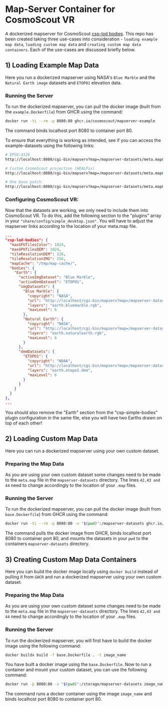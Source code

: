 # Map-Server Container for CosmoScout VR

A dockerized mapserver for CosmoScout [csp-lod bodies](https://github.com/cosmoscout/cosmoscout-vr/tree/main/plugins/csp-lod-bodies#readme). This repo has been created taking three use-cases into consideration - `loading example map data`, `loading custom map data` and `creating custom map data containers`. Each of the use-cases are discussed briefly below.

## 1) Loading Example Map Data
Here you run a dockerized mapserver using NASA's `Blue Marble` and the `Natural Earth image` datasets and `ETOPO1` elevation data.

### Running the Server
To run the dockerized mapserver, you can pull the docker image (built from the `example.Dockerfile`) from GHCR using the command:

```bash
docker run -ti --rm -p 8080:80 ghcr.io/cosmoscout/mapserver-example
```
The command binds localhost port 8080 to container port 80.

To ensure that everything is working as intended, see if you can access the example-datasets using the following links:

```bash
# EPSG:4326
http://localhost:8080/cgi-bin/mapserv?map=/mapserver-datasets/meta.map&service=wms&version=1.3.0&request=GetMap&layers=earth.naturalearth.rgb&bbox=-90,-180,90,180&width=1600&height=800&crs=epsg:4326&format=pngRGB

# Custom CosmoScout projection (HEALPix)
http://localhost:8080/cgi-bin/mapserv?map=/mapserver-datasets/meta.map&service=wms&version=1.3.0&request=GetMap&layers=earth.naturalearth.rgb&bbox=0,0,5,5&width=800&height=800&crs=epsg:900914&format=pngRGB

# One base patch.
http://localhost:8080/cgi-bin/mapserv?map=/mapserver-datasets/meta.map&service=wms&version=1.3.0&request=GetMap&layers=earth.naturalearth.rgb&bbox=3,2,4,3&width=800&height=800&crs=epsg:900914&format=pngRGB
```
### Configuring CosmoScout VR:

Now that the datasets are working, we only need to include them into CosmoScout VR. To do this, add the following section to the "plugins" array in your `"share/config/simple_desktop.json"`. You will have to adjust the mapserver links according to the location of your meta.map file.

```json
...
"csp-lod-bodies": {
  "maxGPUTilesColor": 1024,
  "maxGPUTilesDEM": 1024,
  "tileResolutionDEM": 128,
  "tileResolutionIMG": 256,
  "mapCache": "/tmp/map-cache/",
  "bodies": {
    "Earth": {
      "activeImgDataset": "Blue Marble",
      "activeDemDataset": "ETOPO1",
      "imgDatasets": {
        "Blue Marble": {
          "copyright": "NASA",
          "url": "http://localhost/cgi-bin/mapserv?map=/mapserver-datasets/meta.map&service=wms",
          "layers": "earth.bluemarble.rgb",
          "maxLevel": 6
        },
        "Natural Earth": {
          "copyright": "NASA",
          "url": "http://localhost/cgi-bin/mapserv?map=/mapserver-datasets/meta.map&service=wms",
          "layers": "earth.naturalearth.rgb",
          "maxLevel": 6
        }
      },
      "demDatasets": {
        "ETOPO1": {
          "copyright": "NOAA",
          "url": "http://localhost/cgi-bin/mapserv?map=/mapserver-datasets/meta.map&service=wms",
          "layers": "earth.etopo1.dem",
          "maxLevel": 6
        }
      }
    }
  }
},
...
```
You should also remove the "Earth" section from the "csp-simple-bodies" plugin configuration in the same file, else you will have two Earths drawn on top of each other!

## 2) Loading Custom Map Data
Here you can run a dockerized mapserver using your own custom dataset.

### Preparing the Map Data
As you are using your own custom dataset some changes need to be made to the `meta.map` file in the `mapserver-datasets` directory. The lines `42,43 and 44` need to change accordingly to the location of your `.map` files.

### Running the Server
To run the dockerized mapserver, you can pull the docker image (built from `base.Dockerfile`) from GHCR using the command:

```bash
docker run -ti --rm -p 8080:80 -v "$(pwd)":/mapserver-datasets ghcr.io/cosmoscout/mapserver-base
```
The command pulls the docker image from GHCR, binds localhost port 8080 to container port 80, and mounts the datasets in your `pwd` to the containers `mapserver-datasets` directory.

## 3) Creating Custom Map Data Containers
Here you can build the docker image locally using `docker build` instead of pulling it from `GHCR` and run a dockerized mapserver using your own custom dataset.

### Preparing the Map Data
As you are using your own custom dataset some changes need to be made to the `meta.map` file in the `mapserver-datasets` directory. The lines `42,43 and 44` need to change accordingly to the location of your `.map` files.

### Running the Server
To run the dockerized mapserver, you will first have to build the docker image using the following command:

```bash
docker buildx build -f base.Dockerfile . -t image_name
```
You have built a docker image using the `base.Dockerfile`. Now to run a container and mount your custom dataset, you can use the following command:

```bash
docker run -p 8080:80 -v "$(pwd)":/storage/mapserver-datasets image_name
```
The command runs a docker container using the image `image_name` and binds localhost port 8080 to container port 80.
